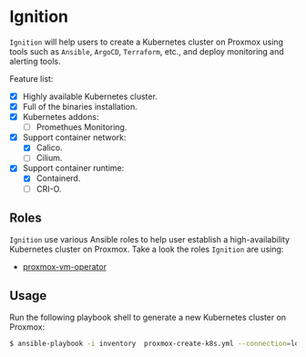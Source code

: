 # Ignition

`Ignition` will help users to create a Kubernetes cluster on Proxmox using tools such as `Ansible`, `ArgoCD`, `Terraform`, etc., and deploy monitoring and alerting tools.

Feature list:
- [x] Highly available Kubernetes cluster.
- [x] Full of the binaries installation.
- [x] Kubernetes addons:
  - [ ] Promethues Monitoring.
- [x] Support container network:
  - [x] Calico.
  - [ ] Cilium.
- [x] Support container runtime:
  - [x] Containerd.
  - [ ] CRI-O.

## Roles

`Ignition` use various Ansible roles to help user establish a high-availability Kubernetes cluster on Proxmox. Take a look the roles `Ignition` are using:

- [proxmox-vm-operator](./roles/proxmox-vm-operator)

## Usage

Run the following playbook shell to generate a new Kubernetes cluster on Proxmox:

```sh
$ ansible-playbook -i inventory  proxmox-create-k8s.yml --connection=local --vault-password-file inventory/group_vars/.vault_password.txt
```